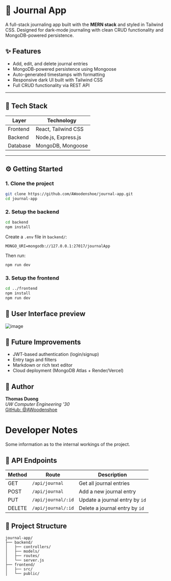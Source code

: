 # 📝 Journal App

A full-stack journaling app built with the **MERN stack** and styled in Tailwind CSS. Designed for dark-mode journaling with clean CRUD functionality and MongoDB-powered persistence.

## ✨ Features

-   Add, edit, and delete journal entries
-   MongoDB-powered persistence using Mongoose
-   Auto-generated timestamps with formatting
-   Responsive dark UI built with Tailwind CSS
-   Full CRUD functionality via REST API

---

## 🧰 Tech Stack

| Layer    | Technology          |
| -------- | ------------------- |
| Frontend | React, Tailwind CSS |
| Backend  | Node.js, Express.js |
| Database | MongoDB, Mongoose   |

---

## ⚙️ Getting Started

### 1. Clone the project

```bash
git clone https://github.com/AWoodenshoe/journal-app.git
cd journal-app
```

### 2. Setup the backend

```bash
cd backend
npm install
```

Create a `.env` file in `backend/`:

```env
MONGO_URI=mongodb://127.0.0.1:27017/journalApp
```

Then run:

```bash
npm run dev
```

### 3. Setup the frontend

```bash
cd ../frontend
npm install
npm run dev
```

## 📸 User Interface preview
![image](https://github.com/user-attachments/assets/65f3e61c-319d-4057-8c67-c15413dcc918)

## 🚀 Future Improvements

-   JWT-based authentication (login/signup)
-   Entry tags and filters
-   Markdown or rich text editor
-   Cloud deployment (MongoDB Atlas + Render/Vercel)

## 👤 Author

**Thomas Duong**  
_UW Computer Engineering '30_  
[GitHub: @AWoodenshoe](https://github.com/AWoodenshoe)

# Developer Notes

Some information as to the internal workings of the project.

## 🔌 API Endpoints

| Method | Route              | Description                    |
| ------ | ------------------ | ------------------------------ |
| GET    | `/api/journal`     | Get all journal entries        |
| POST   | `/api/journal`     | Add a new journal entry        |
| PUT    | `/api/journal/:id` | Update a journal entry by `id` |
| DELETE | `/api/journal/:id` | Delete a journal entry by `id` |

## 📁 Project Structure

```
journal-app/
├── backend/
│   ├── controllers/
│   ├── models/
│   ├── routes/
│   └── server.js
├── frontend/
│   ├── src/
│   └── public/
```
